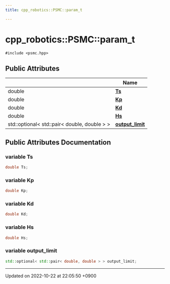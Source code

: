 ```yaml
---
title: cpp_robotics::PSMC::param_t

---
```


# cpp_robotics::PSMC::param_t






`#include <psmc.hpp>`

## Public Attributes

|                | Name           |
| -------------- | -------------- |
| double | **[Ts](/cpp_robotics/doxybook/Classes/structcpp__robotics_1_1PSMC_1_1param__t/#variable-ts)**  |
| double | **[Kp](/cpp_robotics/doxybook/Classes/structcpp__robotics_1_1PSMC_1_1param__t/#variable-kp)**  |
| double | **[Kd](/cpp_robotics/doxybook/Classes/structcpp__robotics_1_1PSMC_1_1param__t/#variable-kd)**  |
| double | **[Hs](/cpp_robotics/doxybook/Classes/structcpp__robotics_1_1PSMC_1_1param__t/#variable-hs)**  |
| std::optional< std::pair< double, double > > | **[output_limit](/cpp_robotics/doxybook/Classes/structcpp__robotics_1_1PSMC_1_1param__t/#variable-output-limit)**  |

## Public Attributes Documentation

### variable Ts

```cpp
double Ts;
```


### variable Kp

```cpp
double Kp;
```


### variable Kd

```cpp
double Kd;
```


### variable Hs

```cpp
double Hs;
```


### variable output_limit

```cpp
std::optional< std::pair< double, double > > output_limit;
```


-------------------------------

Updated on 2022-10-22 at 22:05:50 +0900